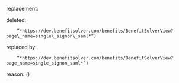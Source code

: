 replacement:

deleted:

		“*https://dev.benefitsolver.com/benefits/BenefitSolverView?page\_name=single\_signon\_saml*”)

replaced by:

		“*https://dev.benefitsolver.com/benefits/BenefitSolverView?page_name=single_signon_saml*”)

reason: ()

